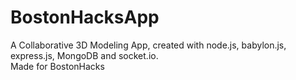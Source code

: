 # BostonHacksApp
A Collaborative 3D Modeling App, created with node.js, babylon.js, express.js, MongoDB and socket.io.<br>
Made for BostonHacks
